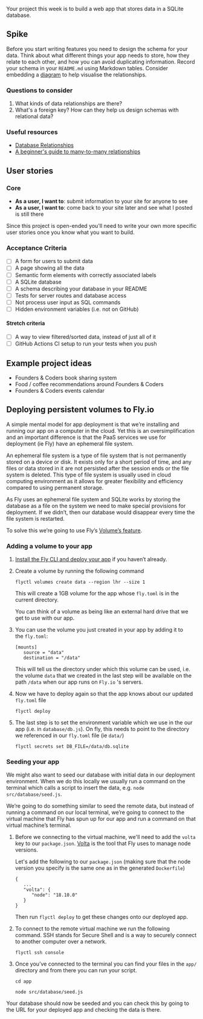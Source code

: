 Your project this week is to build a web app that stores data in a SQLite database.

## Spike

Before you start writing features you need to design the schema for your data. Think about what different things your app needs to store, how they relate to each other, and how you can avoid duplicating information. Record your schema in your `README.md` using Markdown tables. Consider embedding a [diagram](https://dbdiagram.io/) to help visualise the relationships.

### Questions to consider

1. What kinds of data relationships are there?
1. What's a foreign key? How can they help us design schemas with relational data?

### Useful resources

- [Database Relationships](https://www.lifewire.com/database-relationships-p2-1019758)
- [A beginner's guide to many-to-many relationships](https://support.airtable.com/hc/en-us/articles/218734758-A-beginner-s-guide-to-many-to-many-relationships)

## User stories

### Core

- **As a user, I want to**: submit information to your site for anyone to see
- **As a user, I want to**: come back to your site later and see what I posted is still there

Since this project is open-ended you'll need to write your own more specific user stories once you know what you want to build.

### Acceptance Criteria

- [ ] A form for users to submit data
- [ ] A page showing all the data
- [ ] Semantic form elements with correctly associated labels
- [ ] A SQLite database
- [ ] A schema describing your database in your README
- [ ] Tests for server routes and database access
- [ ] Not process user input as SQL commands
- [ ] Hidden environment variables (i.e. not on GitHub)

#### Stretch criteria

- [ ] A way to view filtered/sorted data, instead of just all of it
- [ ] GitHub Actions CI setup to run your tests when you push

## Example project ideas

- Founders & Coders book sharing system
- Food / coffee recommendations around Founders & Coders
- Founders & Coders events calendar

## Deploying persistent volumes to Fly.io

A simple mental model for app deployment is that we’re installing and running our app on a computer in the cloud. Yet this is an oversimplification and an important difference is that the PaaS services we use for deployment (ie Fly) have an ephemeral file system.

An ephemeral file system is a type of file system that is not permanently stored on a device or disk. It exists only for a short period of time, and any files or data stored in it are not persisted after the session ends or the file system is deleted. This type of file system is usually used in cloud computing environment as it allows for greater flexibility and efficiency compared to using permanent storage.

As Fly uses an ephemeral file system and SQLite works by storing the database as a file on the system we need to make special provisions for deployment. If we didn’t, then our database would disappear every time the file system is restarted.

To solve this we’re going to use Fly’s [Volume’s feature](https://fly.io/docs/reference/volumes/).

### Adding a volume to your app

1. [Install the Fly CLI and deploy your app](https://oliverjam.es/articles/deploying-to-fly#how-do-you-deploy) if you haven’t already.
2. Create a volume by running the following command

   `flyctl volumes create data --region lhr --size 1`

   This will create a 1GB volume for the app whose `fly.toml` is in the current directory.

   You can think of a volume as being like an external hard drive that we get to use with our app.

3. You can use the volume you just created in your app by adding it to the `fly.toml`:

   ```
   [mounts]
      source = "data"
      destination = "/data"
   ```

   This will tell us the directory under which this volume can be used, i.e. the volume `data` that we created in the last step will be available on the path `/data` when our app runs on `Fly.io` 's servers.

4. Now we have to deploy again so that the app knows about our updated `fly.toml` file

   `flyctl deploy`

5. The last step is to set the environment variable which we use in the our app (i.e. in `database/db.js`). On fly, this needs to point to the directory we referenced in our `fly.toml` file (ie `data/`)

   `flyctl secrets set DB_FILE=/data/db.sqlite`

### Seeding your app

We might also want to seed our database with initial data in our deployment environment. When we do this locally we usually run a command on the terminal which calls a script to insert the data, e.g. `node src/database/seed.js`.

We’re going to do something similar to seed the remote data, but instead of running a command on our local terminal, we’re going to connect to the virtual machine that Fly has spun up for our app and run a command on that virtual machine’s terminal.

1. Before we connecting to the virtual machine, we'll need to add the `volta` key to our `package.json`. [Volta](https://volta.sh/) is the tool that Fly uses to manage node versions.

   Let's add the following to our `package.json` (making sure that the node version you specify is the same one as in the generated `Dockerfile`)

   ```
   {
      ...
      "volta": {
         "node": "18.10.0"
      }
   }
   ```

   Then run `flyctl deploy` to get these changes onto our deployed app.

1. To connect to the remote virtual machine we run the following command. SSH stands for Secure Shell and is a way to securely connect to another computer over a network.

   `flyctl ssh console`

1. Once you’ve connected to the terminal you can find your files in the `app/` directory and from there you can run your script.

   `cd app`

   `node src/database/seed.js`

Your database should now be seeded and you can check this by going to the URL for your deployed app and checking the data is there.
